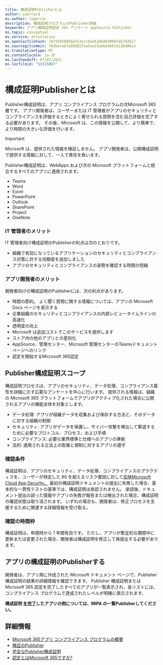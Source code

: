 ```yaml
---
title: 構成証明Publisherとは
author: LGerrard
ms.author: legerrar
description: 構成証明プログラムのPublisher詳細
keywords: アプリ構成証明認定 365 アンケート appSource Publisher
ms.topic: conceptual
ms.service: attestation
ms.openlocfilehash: 3479395605bd7e3ecc0ab618b8030987e67d2617
ms.sourcegitcommit: 78dbace87a9b5027ea5aa23a6be9b8c613bd06ce
ms.translationtype: MT
ms.contentlocale: ja-JP
ms.lasthandoff: 07/07/2021
ms.locfileid: "53315087"
---
```

# <a name="what-is-publisher-attestation"></a>構成証明Publisherとは

Publisher構成証明は、アプリ コンプライアンス プログラムの次Microsoft 365層です。 アプリ開発者は、ユーザーまたは IT 管理者がアプリのセキュリティとコンプライアンスを評価するときによく寄せられる質問を含む自己評価を完了する必要があります。 その後、Microsoft は、この情報を公開して、より簡単で、より時間の大きいな評価を行います。

> [!IMPORTANT]
> Microsoft は、提供された情報を検証しません。 アプリ開発者は、公開構成証明で提供する情報に対して、一人で責任を負います。 

Publisher構成証明は、WebApps および次の Microsoft プラットフォームと統合するすべてのアプリに適用されます。
- Teams
- Word
- Excel
- PowerPoint 
- Outlook
- SharePoint
- Project
- OneNote

### <a name="benefits-for-it-admins"></a>IT 管理者のメリット
IT 管理者向け構成証明のPublisherの利点は次のとおりです。
-   組織で有効になっているアプリケーションのセキュリティとコンプライアンス対策に対する信頼度を追加しました
-   アプリのセキュリティとコンプライアンスの姿勢を確認する時間の短縮

### <a name="benefits-for-app-developers"></a>アプリ開発者のメリット 
開発者向けの構成証明のPublisherには、次の利点があります。 
-   時間の節約。 よく聞く質問に関する情報については、アプリの Microsoft Docs ページを表示する
-   企業組織のセキュリティとコンプライアンスの内部レビュータイムラインの高速化
-   透明度の向上
- Microsoft は追加コストでこのサービスを提供します
-   ストア内の他のアプリとの差別化
-   AppSource、管理センター、Microsoft 管理センターのTeamsドキュメント ページへのリンク
-   認定を開始するMicrosoft 365認定


## <a name="publisher-attestation-scope"></a>Publisher構成証明スコープ

構成証明プロセスは、アプリのセキュリティ、データ処理、コンプライアンス属性を詳細に示す広範なアンケートを中心に行います。 提供される情報は、組織の Microsoft 365 プラットフォームでアプリがアクティブ化された場合に公開されるアプリの機能全体を対象とします。

- データ処理: アプリが組織データを収集および保存する方法と、そのデータに対する組織の制御
- セキュリティ: アプリがデータを保護し、サイバー攻撃を検出して撃退するために必要なプロトコル、プロセス、および手順
- コンプライアンス: 必要な業界標準と仕様へのアプリの準拠
- 法的: 適用される立法上の彫像と規制に対するアプリの遵守

### <a name="confirmation-criteria"></a>確認条件

構成証明は、アプリのセキュリティ、データ処理、コンプライアンスのプラクティスを、ユーザーが特定した 80 を超えるリスク要因に対して[反映Microsoft Cloud App Security。](https://www.microsoft.com/microsoft-365/enterprise-mobility-security/cloud-app-security) 最初の構成証明ドキュメントの提出に失敗した場合、基本的な一貫性テストの基準では、構成証明は承認されません。 承認後、ドキュメント提出の誤った情報やアプリの失敗が報告または検出された場合、構成証明の確認状態は取り消されます。 いずれの場合も、開発者は、修正プロセスを支援するために関連する詳細情報を受け取る。

### <a name="confirmation-time-frame"></a>確認の時間枠

構成証明は、申請時から 1 年間有効です。 ただし、アプリが暫定的な期間中に更新または変更された場合、開発者は構成証明を修正して再提出する必要があります。

## <a name="reviewing-an-apps-publisher-attestation"></a>アプリの構成証明のPublisherする

開発者は、アプリ用に作成された Microsoft ドキュメント ページで、Publisher構成証明の結果の詳細情報を確認できます。 Publisher 構成証明または Microsoft 365 認定を完了したすべてのアプリが一覧表示され、各リストには、コンプライアンス プログラムで達成されたレベルが明確に表示されます。

**構成証明 [を完了](https://docs.microsoft.com/microsoft-365-app-certification/teams/iglobe-mipa-your-personal-assistant?pivots=mcas)したアプリの例については、MIPA の一覧Publisherしてください。** 

## <a name="learn-more"></a>詳細情報

* [Microsoft 365アプリ コンプライアンス プログラムの概要](~/overview.md)
* [検証のPublisher](https://docs.microsoft.com/azure/active-directory/develop/publisher-verification-overview)
* [完全なPublisher構成証明](~/docs/attestation.md)  
* [認定とはMicrosoft 365ですか?](~/docs/enterprise-app-certification-guide.md)
